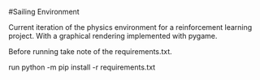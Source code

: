 #Sailing Environment

Current iteration of the physics environment for a reinforcement learning project. With a graphical rendering implemented with pygame.

Before running take note of the requirements.txt.

run 
python -m pip install -r requirements.txt
